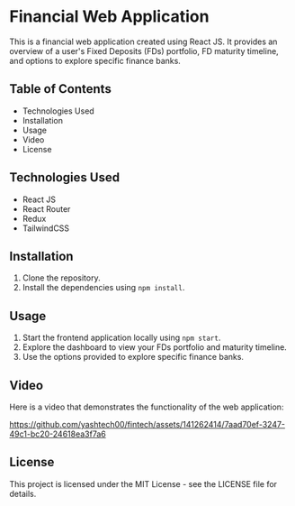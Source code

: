 # Financial Web Application

This is a financial web application created using React JS. It provides an overview of a user's Fixed Deposits (FDs) portfolio, FD maturity timeline, and options to explore specific finance banks.

## Table of Contents

- Technologies Used
- Installation
- Usage
- Video
- License

## Technologies Used

- React JS
- React Router
- Redux
- TailwindCSS

## Installation

1. Clone the repository.
2. Install the dependencies using `npm install`.

## Usage

1. Start the frontend application locally using `npm start`.
2. Explore the dashboard to view your FDs portfolio and maturity timeline.
3. Use the options provided to explore specific finance banks.

## Video

Here is a video that demonstrates the functionality of the web application:


https://github.com/yashtech00/fintech/assets/141262414/7aad70ef-3247-49c1-bc20-24618ea3f7a6



## License

This project is licensed under the MIT License - see the LICENSE file for details.
